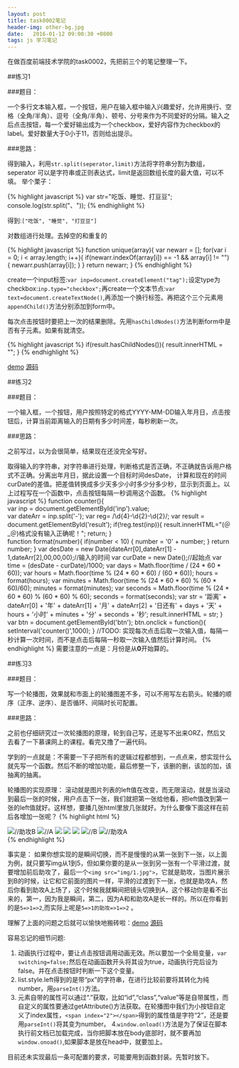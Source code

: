 ```yaml
---
layout: post
title: task0002笔记
header-img: other-bg.jpg
date:   2016-01-12 09:00:30 +0800
tags: js 学习笔记 
---
```



在做百度前端技术学院的task0002，先把前三个的笔记整理一下。

##练习1

###题目：


一个多行文本输入框，一个按钮，用户在输入框中输入兴趣爱好，允许用换行、空格（全角/半角）、逗号（全角/半角）、顿号、分号来作为不同爱好的分隔。输入之后点击按钮，每一个爱好输出成为一个checkbox，爱好内容作为checkbox的label。爱好数量大于0小于11，否则给出提示。


###思路：



得到输入，利用`str.split(seperator,limit)`方法将字符串分割为数组，seperator 可以是字符串或正则表达式，limit是返回数组长度的最大值，可以不填。
举个栗子：

{% highlight javascript %}
var str="吃饭、睡觉、打豆豆";
console.log(str.split("、"));
{% endhighlight %}

  得到:`["吃饭", "睡觉", "打豆豆"]`


对数组进行处理。去掉空的和重复的

{% highlight javascript %}
function unique(array){
  var newarr = [];
  for(var i = 0; i < array.length; i++){
    if(newarr.indexOf(array[i]) == -1 && array[i] != ""){
    newarr.push(array[i]);
    }
  }
  return newarr;
}
{% endhighlight %}

create一个input标签:`var inp=document.createElement("tag");`设定type为checkbox:`inp.type="checkbox";`再create一个文本节点:`var text=document.createTextNode()`,再添加一个换行标签。再把这个三个元素用`appendChild()`方法分别添加到form中。

每次点击按钮时要把上一次的结果删除。先用`hasChildNodes()`方法判断form中是否有子元素。如果有就清空。

{% highlight javascript %}
if(result.hasChildNodes()){
  result.innerHTML = "";
}
{% endhighlight %}

[demo](http://cheqianxiao.github.io/IFE/task0002/task0002_1.html)   [源码](https://github.com/cheqianxiao/IFE/blob/master/task0002/task0002_1.html)

##练习2



###题目：


一个输入框，一个按钮，用户按照特定的格式YYYY-MM-DD输入年月日，点击按钮后，计算当前距离输入的日期有多少时间差，每秒刷新一次。

###思路：



之前写过，以为会很简单，结果现在还没完全写好。


取得输入的字符串，对字符串进行处理，判断格式是否正确，不正确就告诉用户格式不正确。分离出年月日，据此设置一个目标时间desDate，
计算和现在的时间curDate的差值。把差值转换成多少天多少小时多少分多少秒，显示到页面上。以上过程写在一个函数中，点击按钮每隔一秒调用这个函数。
{% highlight javascript %}
function counter(){  
  var inp = document.getElementById('inp').value;          
  var dateArr = inp.split('-');
  var reg= /\d{4}-\d{2}-\d{2}/;
  var result = document.getElementById('result');
  if(!reg.test(inp)){
    result.innerHTML="(＠_＠)格式没有输入正确呢！";
    return;
  }             
  function format(number){
    if(number < 10) {
      number = '0' + number;
    }
    return number;
  }
  var desDate = new Date(dateArr[0],dateArr[1] - 1,dateArr[2],00,00,00);//输入的时间
  var curDate = new Date();//起始点
  var time = (desDate - curDate)/1000;
  var days = Math.floor(time / (24 * 60 * 60));
  var hours = Math.floor(time % (24 * 60 * 60) / (60 * 60));
  hours = format(hours);
  var minutes = Math.floor(time % (24 * 60 * 60) % (60 * 60)/60);
  minutes = format(minutes);
  var seconds = Math.floor(time % (24 * 60 * 60) % (60 * 60) % 60);
  seconds = format(seconds);
  var str = '距离' + dateArr[0] + '年' + dateArr[1] + '月' + dateArr[2] + '日还有' + days + '天' +
            hours + '小时' + minutes + '分' + seconds + '秒';
  result.innerHTML = str;
}
var btn = document.getElementById('btn');
btn.onclick = function(){ 
  setInterval('counter()',1000);
}
//TODO: 实现每次点击后取一次输入值，每隔一秒计算一次时间，而不是点击后每隔一秒取一次输入值然后计算时间。
{% endhighlight %}
需要注意的一点是：月份是从**0**开始算的。

##练习3

###题目：

写一个轮播图，效果就和市面上的轮播图差不多，可以不用写左右箭头。轮播的顺序（正序、逆序）、是否循环、间隔时长可配置。


###思路：


之前也仔细研究过一次轮播图的原理，轮到自己写，还是写不出来ORZ，然后又去看了一下慕课网上的课程。看完又撸了一遍代码。

学到的一点就是：不需要一下子把所有的逻辑过程都想到，一点点来，想实现什么就先写一个函数。然后不断的增加功能，最后修整一下，该删的删，该加的加，该抽离的抽离。

轮播图的实现原理： 滚动就是图片列表的left值在改变，而无限滚动，就是当滚动到最后一张的时候，用户点击下一张，我们就把第一张给他看，把left值改到第一张的left值就好。这样想，要播几张html里放几张就好。为什么要像下面这样在前后各增加一张呢？
{% highlight html %}
<div class="list" id="list" style="left: -600px">
  <img src="img/5.jpg">//助攻B
  <img src="img/1.jpg">//A
  <img src="img/2.jpg">
  <img src="img/3.jpg">
  <img src="img/4.jpg">
  <img src="img/5.jpg">//B
  <img src="img/1.jpg">//助攻A
</div>
{% endhighlight %}

事实是：
如果你想实现的是瞬间切换，而不是慢慢的从第一张到下一张，以上面为例，就只要写img从1到5，但如果你要的是从一张到另一张有一个平滑过渡，就要增加前后助攻了，最后一个`<img src="img/1.jpg">`，它就是助攻，当图片展示到B的时候，让它和它前面的图片一样，平滑的过渡到下一张，也就是助攻A，然后你看到助攻A上场了，这个时候我就瞬间把镜头切换到A，这个移动你是看不出来的，第一，因为我是瞬间，第二，因为A和和助攻A是长一样的。所以在你看到的是`5=>1=>2`,而实际上呢是`5=>1的助攻=>1=>2`	。

理解了上面的问题之后就可以愉快地搬砖啦：[demo](http://cheqianxiao.github.io/IFE/task0002/task0002_3.html)    [源码](https://github.com/cheqianxiao/IFE/blob/master/task0002/task0002_3.html)




容易忘记的细节问题: 


1. 动画执行过程中，要让点击按钮调用动画无效。所以要加一个全局变量，`var switching=false;`然后在动画函数开头将其设为true，动画执行完后设为false。并在点击按钮时判断一下这个变量。
2. list.style.left得到的是带“px”的字符串，在进行比较前要将其转化为纯number，用`parseInt()`方法。
3. 元素自带的属性可以通过“.”获取，比如“id”,“class”,“value”等是自带属性，而自定义的属性要通过getAttribute()方法获取。在轮播图中我们为小按钮自定义了index属性，`<span index="2"></span>`得到的属性值是字符“2”，还是要用`parseInt()`将其变为number。
4.`window.onload()`方法是为了保证在脚本执行前文档已加载完成，当你把脚本放在body底部时，就不要再加`window.onoad()`,如果脚本是放在head中，就要加上。

目前还未实现最后一条可配置的要求，可能要用到函数封装。先暂时放下。







